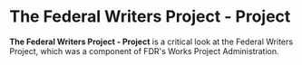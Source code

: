 # The Federal Writers Project - Project

 **The Federal Writers Project - Project** is a critical look at the Federal Writers Project, which was a component of FDR's Works Project Administration. 



